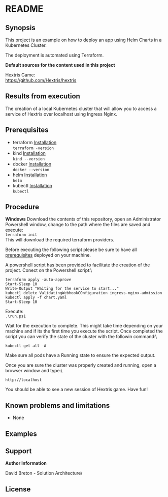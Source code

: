 # README

## Synopsis

This project is an example on how to deploy an app using Helm Charts in a Kubernetes Cluster.

The deployment is automated using Terraform.


**Default sources for the content used in this project**

Hextris Game:\
https://github.com/Hextris/hextris


## Results from execution

The creation of a local Kubernetes cluster that will allow you to access a service of Hextris over localhost using Ingress Nginx. 

## Prerequisites

* terraform [Installation](https://developer.hashicorp.com/terraform/tutorials/aws-get-started/install-cli)\
`terraform -version`
* kind [Installation](https://kind.sigs.k8s.io/docs/user/quick-start/#installation)\
`kind --version`
* docker [Installation](https://docs.docker.com/get-docker/)\
`docker --version`
* helm [Installation](https://helm.sh/docs/intro/install/)\
`helm`
* kubectl [Installation](https://kubernetes.io/docs/tasks/tools/#kubectl)\
`kubectl`

## Procedure

**Windows**
Download the contents of this repository, open an Administrator Powershell window, change to the path where the files are saved and execute:\
`terraform init`\
This will download the required terraform providers.

Before executing the following script please be sure to have all [prerequisites](https://github.com/davidbretons/k8s_terraform_hextris#prerequisites) deployed on your machine.

A powershell script has been provided to facilitate the creation of the project. Conect on the Powershell script:\

```
terraform apply -auto-approve
Start-Sleep 10
Write-Output "Waiting for the service to start..."
kubectl delete ValidatingWebhookCOnfiguration ingress-nginx-admission
kubectl apply -f chart.yaml
Start-Sleep 10
```

Execute: \
`.\run.ps1`

Wait for the execution to complete. This might take time depending on your machine and if its the first time you execute the script. Once completed the script you can verify the state of the cluster with the followin command:\

`kubectl get all -A`

Make sure all pods have a Running state to ensure the expected output.

Once you are sure the cluster was properly created and running, open a browser window and type:\

`http://localhost`

You should be able to see a new session of Hextris game. Have fun!

## Known problems and limitations

* None

## Examples

## Support

**Author Information**

David Breton - Solution Architecture\

## License
